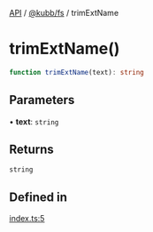 [API](../../../packages.md) / [@kubb/fs](../index.md) / trimExtName

# trimExtName()

```ts
function trimExtName(text): string
```

## Parameters

• **text**: `string`

## Returns

`string`

## Defined in

[index.ts:5](https://github.com/kubb-project/kubb/blob/41d5fcbd23d143293d72542efcb650e62fa3a210/packages/fs/src/index.ts#L5)
